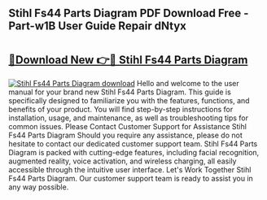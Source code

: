 ## Stihl Fs44 Parts Diagram PDF Download Free - Part-w1B User Guide Repair dNtyx

# <h2><a href="http://dfk2xl6.blite.top/?on=Stihl+Fs44+Parts+Diagram">🔗Download New 👉🔴 Stihl Fs44 Parts Diagram</a></h2>

[![Stihl Fs44 Parts Diagram download](https://i.imgur.com/lujVjoI.png)](http://dfk2xl6.blite.top/?on=Stihl+Fs44+Parts+Diagram)
Hello and welcome to the user manual for your brand new Stihl Fs44 Parts Diagram. This guide is specifically designed to familiarize you with the features, functions, and benefits of your product. You will find step-by-step instructions for installation, usage, and maintenance, as well as troubleshooting tips for common issues. Please Contact Customer Support for Assistance Stihl Fs44 Parts Diagram Should you require any assistance, please do not hesitate to contact our dedicated customer support team. Stihl Fs44 Parts Diagram is packed with cutting-edge features, including facial recognition, augmented reality, voice activation, and wireless charging, all easily accessible through the intuitive user interface. Let's Work Together Stihl Fs44 Parts Diagram. Our customer support team is ready to assist you in any way possible.
